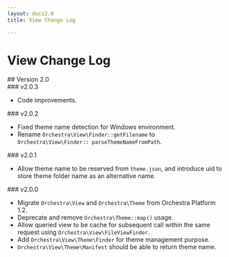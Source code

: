 ```yaml
---
layout: docs2.0
title: View Change Log

---
```


# View Change Log

<section id="v2.0">
## Version 2.0

<article id="v2.0.3">
### v2.0.3

* Code improvements.

</article>

<article id="v2.0.2">
### v2.0.2

* Fixed theme name detection for Windows environment.
* Rename `Orchestra\View\Finder::getFilename` to `Orchestra\View\Finder:: parseThemeNameFromPath`.

</article>

<article id="v2.0.1">
### v2.0.1

* Allow theme name to be reserved from `theme.json`, and introduce uid to store theme folder name as an alternative name.

</article>

<article id="v2.0.0">
### v2.0.0

* Migrate `Orchestra\View` and `Orchestra\Theme` from Orchestra Platform 1.2.
* Deprecate and remove `Orchestra\Theme::map()` usage.
* Allow queried view to be cache for subsequent call within the same request using `Orchestra\View\FileViewFinder`.
* Add `Orchestra\View\Theme\Finder` for theme management purpose.
* `Orchestra\View\Theme\Manifest` should be able to return theme name.

</article>

</section>
